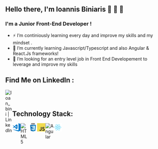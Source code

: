 
##  Hello there, I'm Ioannis Biniaris 👋 👋 👋

### I'm a Junior Front-End Developer !





- ⚡ I’m continiously learning every day and improve my skills and my mindset .
- 🌱 I’m currently learning Javascript/Typescript and also Angular & React.Js frameworks!
- 👀 I’m looking for an entry level job in Front End Developement to leverage and improve my skills

 ## Find Me on LinkedIn :
[<img align="left" alt="Ioan_bini | LinkedIn" width="22px" src="https://img-premium.flaticon.com/png/512/174/174857.png?token=exp=1621946446~hmac=9229d5ca279bb6d3ced4674c2d5e1197" />][linkedin]

<br>
<br>



## Technology Stack:

<img align="left" alt="Visual Studio Code" width="26px" src="https://raw.githubusercontent.com/github/explore/80688e429a7d4ef2fca1e82350fe8e3517d3494d/topics/visual-studio-code/visual-studio-code.png" />
<img align="left" alt="HTML5" width="26px" src="https://image.flaticon.com/icons/png/512/174/174854.png" />
<img align="left" alt="CSS3" width="26px" src="https://raw.githubusercontent.com/github/explore/80688e429a7d4ef2fca1e82350fe8e3517d3494d/topics/css/css.png" />
<img align="left" alt="JavaScript" width="26px" src="https://raw.githubusercontent.com/github/explore/80688e429a7d4ef2fca1e82350fe8e3517d3494d/topics/javascript/javascript.png"/>
<img align="left" alt="Angular" width="26px" src="https://upload.wikimedia.org/wikipedia/commons/c/cf/Angular_full_color_logo.svg" />


<img align="left" alt="React" width="26px" src="https://raw.githubusercontent.com/github/explore/80688e429a7d4ef2fca1e82350fe8e3517d3494d/topics/react/react.png" />


<!---
ioanbini/ioanbini is a ✨ special ✨ repository because its `README.md` (this file) appears on your GitHub profile.
You can click the Preview link to take a look at your changes.
--->
[linkedin]: https://www.linkedin.com/in/ioannis-biniaris

